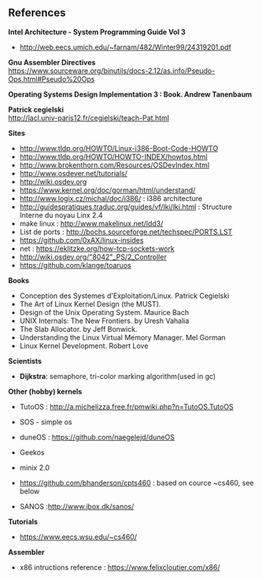 ## References

**Intel Architecture - System Programming Guide Vol 3**  
- http://web.eecs.umich.edu/~farnam/482/Winter99/24319201.pdf

**Gnu Assembler Directives**   
https://www.sourceware.org/binutils/docs-2.12/as.info/Pseudo-Ops.html#Pseudo%20Ops

**Operating Systems Design Implementation 3 : Book. Andrew Tanenbaum**

**Patrick cegielski**  
http://lacl.univ-paris12.fr/cegielski/teach-Pat.html

**Sites**
- http://www.tldp.org/HOWTO/Linux-i386-Boot-Code-HOWTO
- http://www.tldp.org/HOWTO/HOWTO-INDEX/howtos.html
- http://www.brokenthorn.com/Resources/OSDevIndex.html
- http://www.osdever.net/tutorials/
- http://wiki.osdev.org
- https://www.kernel.org/doc/gorman/html/understand/
- http://www.logix.cz/michal/doc/i386/ : i386 architecture
- http://guidespratiques.traduc.org/guides/vf/lki/lki.html : Structure Interne du noyau Linx 2.4
- make linux : http://www.makelinux.net/ldd3/
- List de ports : http://bochs.sourceforge.net/techspec/PORTS.LST
- https://github.com/0xAX/linux-insides
- net : https://eklitzke.org/how-tcp-sockets-work
- http://wiki.osdev.org/"8042"_PS/2_Controller
- https://github.com/klange/toaruos

**Books**
- Conception des Systemes d'Exploitation/Linux. Patrick Cegielski
- The Art of Linux Kernel Design (the MUST).
- Design of the Unix Operating System. Maurice Bach
- UNIX Internals: The New Frontiers. by Uresh Vahalia
- The Slab Allocator. by Jeff Bonwick.
- Understanding the Linux Virtual Memory Manager. Mel Gorman
- Linux Kernel Development. Robert Love

**Scientists**  
   - **Dijkstra**: semaphore, tri-color marking algorithm(used in gc)
   
**Other (hobby) kernels**
 - TutoOS : http://a.michelizza.free.fr/pmwiki.php?n=TutoOS.TutoOS
 - SOS - simple os
 - duneOS : https://github.com/naegelejd/duneOS
 - Geekos
 - minix 2.0
 - https://github.com/bhanderson/cpts460 : based on cource ~cs460, see below

 - SANOS :http://www.jbox.dk/sanos/

**Tutorials**
 - https://www.eecs.wsu.edu/~cs460/

**Assembler**  
- x86 intructions reference : https://www.felixcloutier.com/x86/



